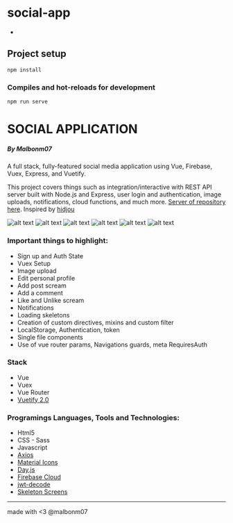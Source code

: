 # social-app
-

## Project setup
```
npm install
```

### Compiles and hot-reloads for development
```
npm run serve
```

# SOCIAL APPLICATION

##### By Malbonm07

A full stack, fully-featured social media application using Vue, Firebase, Vuex, Express, and Vuetify.

This project covers things such as integration/interactive with REST API server built with Node.js and Express, user login and authentication, image uploads, notifications, cloud functions, and much more. [Server of repository here](https://github.com/malbonm07/fb-server).
Inspired by [hidjou](https://github.com/hidjou/classsed-react-firebase-client)


![alt text](https://i.imgur.com/beqN3ue.png)
![alt text](https://i.imgur.com/LlXTjl1.png)
![alt text](https://i.imgur.com/6Qdj14t.png)
![alt text](https://i.imgur.com/PBAlv0I.png)
![alt text](https://i.imgur.com/SPY99RI.png)
![alt text](https://i.imgur.com/4ROmUzd.png)

### Important things to highlight:

- Sign up and Auth State
- Vuex Setup
- Image upload
- Edit personal profile
- Add post scream
- Add a comment
- Like and Unlike scream
- Notifications
- Loading skeletons
- Creation of custom directives, mixins and custom filter
- LocalStorage, Authentication, token
- Single file components
- Use of vue router params, Navigations guards, meta RequiresAuth

### Stack

* Vue
* Vuex
* Vue Router
* [Vuetify 2.0](https://vuetifyjs.com/en/)

### Programings Languages, Tools and Technologies:

* Html5
* CSS - Sass
* Javascript
* [Axios](https://github.com/axios/axios)
* [Material Icons](https://materialdesignicons.com/)
* [Day.js](https://github.com/iamkun/dayjs)
* [Firebase Cloud](https://firebase.google.com/)
* [jwt-decode](https://www.npmjs.com/package/jwt-decode)
* [Skeleton Screens](https://uxdesign.cc/what-you-should-know-about-skeleton-screens-a820c45a571a)

---
made with <3 
@malbonm07
